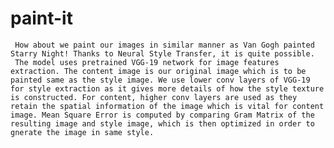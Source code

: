 # paint-it

     How about we paint our images in similar manner as Van Gogh painted Starry Night! Thanks to Neural Style Transfer, it is quite possible.
     The model uses pretrained VGG-19 network for image features extraction. The content image is our original image which is to be painted same as the style image. We use lower conv layers of VGG-19 for style extraction as it gives more details of how the style texture is constructed. For content, higher conv layers are used as they retain the spatial information of the image which is vital for content image. Mean Square Error is computed by comparing Gram Matrix of the resulting image and style image, which is then optimized in order to gnerate the image in same style.
